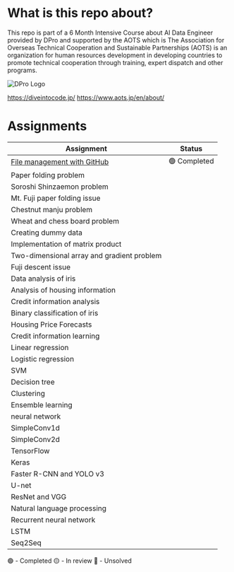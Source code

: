 # What is this repo about?

This repo is part of a 6 Month Intensive Course about AI Data Engineer provided by DPro and supported by the AOTS which is The Association for Overseas Technical Cooperation and Sustainable Partnerships (AOTS) is an organization for human resources development in developing countries to promote technical cooperation through training, expert dispatch and other programs.

 ![DPro Logo](https://www.google.com/url?sa=i&url=https%3A%2F%2Fdiveintocode.jp%2F&psig=AOvVaw0fyoITBqjn4uj_vpiVEgWl&ust=1733333816858000&source=images&cd=vfe&opi=89978449&ved=0CBQQjRxqFwoTCMjis-eRjIoDFQAAAAAdAAAAABAE)


https://diveintocode.jp/
https://www.aots.jp/en/about/

# Assignments
| **Assignment**                              | **Status** |
|---------------------------------------------|------------|
| [File management with GitHub](https://github.com/Mauroreis100/AIDataScienceCourse/tree/main/1.%20File%20management%20with%20GitHub)                | 🟢 Completed  |
| Paper folding problem                       |            |
| Soroshi Shinzaemon problem                  |            |
| Mt. Fuji paper folding issue                |            |
| Chestnut manju problem                      |            |
| Wheat and chess board problem               |            |
| Creating dummy data                         |            |
| Implementation of matrix product            |            |
| Two-dimensional array and gradient problem  |            |
| Fuji descent issue                          |            |
| Data analysis of iris                       |            |
| Analysis of housing information             |            |
| Credit information analysis                 |            |
| Binary classification of iris               |            |
| Housing Price Forecasts                     |            |
| Credit information learning                 |            |
| Linear regression                           |            |
| Logistic regression                         |            |
| SVM                                         |            |
|Decision tree||
|Clustering||
|Ensemble learning||
|neural network||
|SimpleConv1d||
|SimpleConv2d||
|TensorFlow||
|Keras ||
|Faster R-CNN and YOLO v3 ||
|U-net||
|ResNet and VGG ||
|Natural language processing||
|Recurrent neural network ||
|LSTM ||
|Seq2Seq ||

🟢 - Completed
🟡 - In review
🔴 - Unsolved
